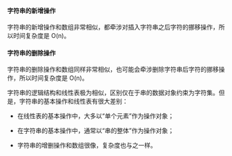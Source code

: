 #### 字符串的新增操作
字符串的新增操作和数组非常相似，都牵涉对插入字符串之后字符的挪移操作，所以时间复杂度是 O(n)。

#### 字符串的删除操作
字符串的删除操作和数组同样非常相似，也可能会牵涉删除字符串后字符的挪移操作，所以时间复杂度是 O(n)。

字符串的逻辑结构和线性表极为相似，区别仅在于串的数据对象约束为字符集。但是，字符串的基本操作和线性表有很大差别：

* 在线性表的基本操作中，大多以“单个元素”作为操作对象；

* 在字符串的基本操作中，通常以“串的整体”作为操作对象；

* 字符串的增删操作和数组很像，复杂度也与之一样。